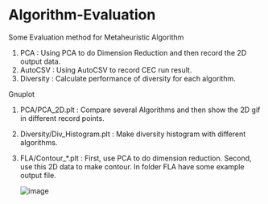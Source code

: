 # Algorithm-Evaluation
Some Evaluation method for Metaheuristic Algorithm


1. PCA : Using PCA to do Dimension Reduction and then record the 2D output data.
2. AutoCSV : Using AutoCSV to record CEC run result.
3. Diversity : Calculate performance of  diversity for each algorithm.




Gnuplot 
1. PCA/PCA_2D.plt : Compare several Algorithms and then show the 2D gif in different record points.
2. Diversity/Div_Histogram.plt : Make diversity histogram with different algorithms.
3. FLA/Contour_*.plt : First, use PCA to do dimension reduction. Second, use this 2D data to make contour.
   In folder FLA have some example output file.


   ![image](https://github.com/james093131/Algorithm-Evaluation.git/FLA/Sample_Contour_360.gif)

